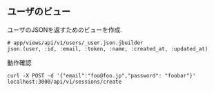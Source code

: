 ## ユーザのビュー

ユーザのJSONを返すためのビューを作成.

```
# app/views/api/v1/users/_user.json.jbuilder
json.(user, :id, :email, :token, :name, :created_at, :updated_at)
```

動作確認

```
curl -X POST -d '{"email":"foo@foo.jp","password": "foobar"}' localhost:3000/api/v1/sessions/create
```
